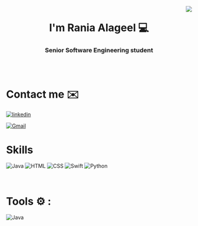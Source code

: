 <a href="https://visitcount.itsvg.in">
  <img src="https://visitcount.itsvg.in/api?id=DevM7mdAli&label=Profile%20Views&color=12&icon=2&pretty=true" align = "right"/>
</a> 

<h1 align="center">I'm Rania Alageel 💻 </h1>
<h3 align="center">
Senior Software Engineering student 
</h3> 
<br>
<br>

<!-- <h3 align="left">&nbsp; Contact me :</h3> -->

# Contact me ✉️
[![linkedin](https://img.shields.io/badge/LinkedIn-0077B5?style=for-the-badge&logo=linkedin&logoColor=white)](https://www.linkedin.com/in/rania-alageel-a23048220/)

[![Gmail](https://img.shields.io/badge/Gmail-D14836?style=for-the-badge&logo=gmail&logoColor=white)](mailto:rania.kh.ala@gmail.com)



# Skills 
![Java](https://img.shields.io/badge/java-%23ED8B00.svg?style=for-the-badge&logo=java&logoColor=white)
![HTML](https://img.shields.io/badge/HTML5-E34F26?style=for-the-badge&logo=html5&logoColor=white)
![CSS](https://img.shields.io/badge/CSS3-1572B6?style=for-the-badge&logo=css3&logoColor=white)
![Swift](https://img.shields.io/badge/Swift-FA7343?style=for-the-badge&logo=swift&logoColor=white)
![Python](https://img.shields.io/badge/Python-FFD43B?style=for-the-badge&logo=python&logoColor=blue)


<br>

# Tools ⚙️ :
![Java](https://img.shields.io/badge/java-%23ED8B00.svg?style=for-the-badge&logo=java&logoColor=white)




